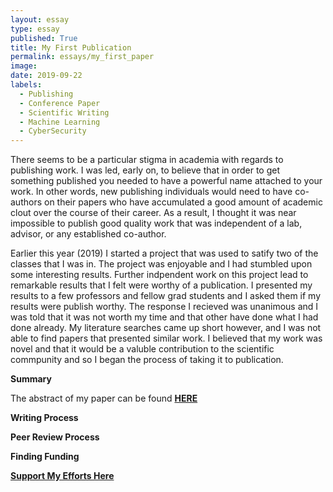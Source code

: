 ```yaml
---
layout: essay
type: essay
published: True
title: My First Publication
permalink: essays/my_first_paper
image: 
date: 2019-09-22
labels:
  - Publishing
  - Conference Paper
  - Scientific Writing
  - Machine Learning
  - CyberSecurity
---
```


There seems to be a particular stigma in academia with regards to publishing work.  I was led, early on, to believe that in order to get something published you needed to have a powerful name attached to your work.  In other words, new publishing individuals would need to have co-authors on their papers who have accumulated a good amount of academic clout over the course of their career.  As a result, I thought it was near impossible to publish good quality work that was independent of a lab, advisor, or any established co-author.

Earlier this year (2019) I started a project that was used to satify two of the classes that I was in.  The project was enjoyable and I had stumbled upon some interesting results.  Further indpendent work on this project lead to remarkable results that I felt were worthy of a publication.  I presented my results to a few professors and fellow grad students and I asked them if my results were publish worthy.  The response I recieved was unanimous and I was told that it was not worth my time and that other have done what I had done already.  My literature searches came up short however, and I was not able to find papers that presented similar work.  I believed that my work was novel and that it would be a valuble contribution to the scientific commpunity and so I began the process of taking it to publication.

__Summary__

The abstract of my paper can be found [__HERE__](https://lambertleong.com/hicss_abstract)

__Writing Process__


__Peer Review Process__


__Finding Funding__


[__Support My Efforts Here__](https://www.gofundme.com/f/present-and-publish-my-first-scientific-paper?rcid=r01-156919193564-7cf71a2fcd054b2c&pc=ot_co_campmgmt_w)

<!--img class="ui tiny left circular floated image" src="../images/G0058272 (2).JPG"-->

